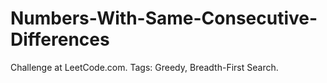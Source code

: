 # Numbers-With-Same-Consecutive-Differences
Challenge at LeetCode.com. Tags: Greedy, Breadth-First Search.
